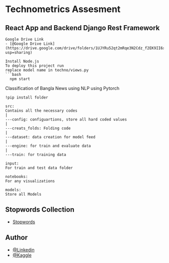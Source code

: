 
# Technometrics Assesment 

## React App and Backend Django Rest Framework

```
Google Drive Link
- [@Google Drive Link](https://drive.google.com/drive/folders/1UJYRu52qt2mRqe3N2Cdz_f2EK9II6xCW?usp=sharing)

Install Node.js
To deploy this project run
replace model name in techno/views.py
```bash
  npm start
```

Classification of Bangla News using NLP using Pytorch

```
!pip install folder

src:
Contains all the necessary codes
|
---config: configuartions, store all hard coded values
|
---creats_folds: Folding code 
|
---dataset: data creation for model feed
|
---engine: for train and evaluate data
|
---train: for training data

input:
For train and test data folder

notebooks:
For any visualizations

models:
Store all Models
```

## Stopwords Collection

 - [Stopwords](https://www.ranks.nl/stopwords/bengali)

  
## Author

- [@Linkedin](https://www.linkedin.com/in/aditta-das/)
- [@Kaggle](https://www.kaggle.com/adinishad)
